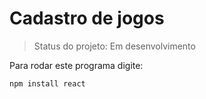 <h1>Cadastro de jogos</h1>

>Status do projeto: Em desenvolvimento

Para rodar este programa digite:

```
npm install react
```

